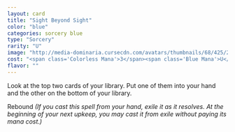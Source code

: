 ```yaml
---
layout: card
title: "Sight Beyond Sight"
color: "blue"
categories: sorcery blue
type: "Sorcery"
rarity: "U"
image: "http://media-dominaria.cursecdn.com/avatars/thumbnails/68/425/200/283/635618488092656945.png"
cost: "<span class='Colorless Mana'>3</span><span class='Blue Mana'>U</span>"
flavor: ""
---
```


Look at the top two cards of your library. Put one of them into your hand and the other on the bottom of your library.

Rebound <em>(If you cast this spell from your hand, exile it as it resolves. At the beginning of your next upkeep, you may cast it from exile without paying its mana cost.)</em>
